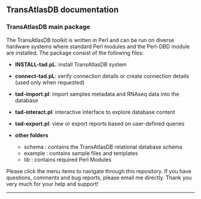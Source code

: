 ## TransAtlasDB documentation

### TransAtlasDB main package

The TransAtlasDB toolkit is written in Perl and can be run on diverse hardware systems where standard Perl modules and the Perl-DBD module are installed. The package consist of the following files:

-	**INSTALL-tad.pL**: install TransAtlasDB system

-	**connect-tad.pL**: verify connection details or create connection details (used only when requested)

-	**tad-import.pl**: import samples metadata and RNAseq data into the database 

-	**tad-interact.pl**: interactive interface to explore database content

- 	**tad-export.pl**: view or export reports based on user-defined queries

- 	**other folders**
	-	schema : contains the TransAtlasDB relational database schema
	-	example : contains sample files and templates
	-	lib : contains required Perl Modules

Please click the menu items to navigate through this repository. If you have questions, comments and bug reports, please email me directly. Thank you very much for your help and support!

---
